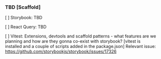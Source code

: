 ### TBD [Scaffold]

[ ] Storybook: TBD

[ ] React Query: TBD

[ ] Vitest: Extensions, devtools and scaffold patterns - what features are we planning and how are they gonna co-exist with storybook? [vitest is installed and a couple of scripts added in the package.json]
Relevant issue: https://github.com/storybookjs/storybook/issues/17326 